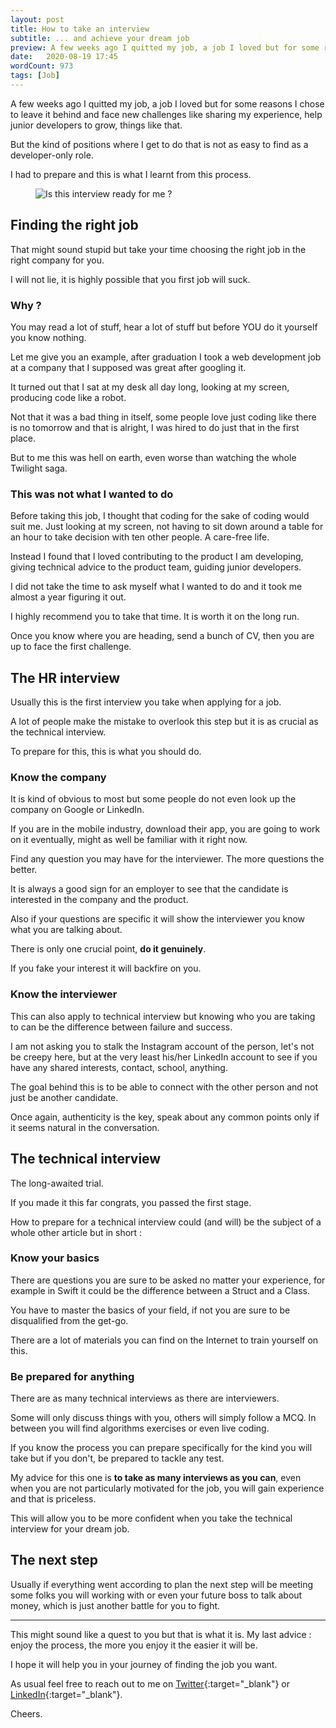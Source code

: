 ```yaml
---
layout: post
title: How to take an interview
subtitle: ... and achieve your dream job
preview: A few weeks ago I quitted my job, a job I loved but for some reasons I chose to leave it behind and face new challenges like sharing my experience, help junior developers to grow, things like that. But the kind of positions where I get to do that is not as easy to find as a developer-only role. I had to prepare and this is what I learnt from this process.
date:   2020-08-19 17:45
wordCount: 973
tags: [Job]
--- 
```


A few weeks ago I quitted my job, a job I loved but for some reasons I chose to leave it behind and face new challenges like sharing my experience, help junior developers to grow, things like that.

But the kind of positions where I get to do that is not as easy to find as a developer-only role.

I had to prepare and this is what I learnt from this process.

<p>
    <figure>
        <img src="{{site.url}}/assets/img/interview.jpg" alt="Is this interview ready for me ?"/>
    </figure>
</p>

## Finding the right job

That might sound stupid but take your time choosing the right job in the right company for you. 

I will not lie, it is highly possible that you first job will suck.

### Why ?

You may read a lot of stuff, hear a lot of stuff but before YOU do it yourself you know nothing.

Let me give you an example, after graduation I took a web development job at a company that I supposed was great after googling it. 

It turned out that I sat at my desk all day long, looking at my screen, producing code like a robot.

Not that it was a bad thing in itself, some people love just coding like there is no tomorrow and that is alright, I was hired to do just that in the first place.

But to me this was hell on earth, even worse than watching the whole Twilight saga.

### This was not what I wanted to do

Before taking this job, I thought that coding for the sake of coding would suit me. Just looking at my screen, not having to sit down around a table for an hour to take decision with ten other people. A care-free life.

Instead I found that I loved contributing to the product I am developing, giving technical advice to the product team, guiding junior developers.

I did not take the time to ask myself what I wanted to do and it took me almost a year figuring it out.

I highly recommend you to take that time. It is worth it on the long run.

Once you know where you are heading, send a bunch of CV, then you are up to face the first challenge.

## The HR interview

Usually this is the first interview you take when applying for a job. 

A lot of people make the mistake to overlook this step but it is as crucial as the technical interview.

To prepare for this, this is what you should do.

### Know the company

It is kind of obvious to most but some people do not even look up the company on Google or LinkedIn.

If you are in the mobile industry, download their app, you are going to work on it eventually, might as well be familiar with it right now.

Find any question you may have for the interviewer. The more questions the better.

It is always a good sign for an employer to see that the candidate is interested in the company and the product.

Also if your questions are specific it will show the interviewer you know what you are talking about.

There is only one crucial point, __do it genuinely__. 

If you fake your interest it will backfire on you.

### Know the interviewer

This can also apply to technical interview but knowing who you are taking to can be the difference between failure and success.

I am not asking you to stalk the Instagram account of the person, let's not be creepy here, but at the very least his/her LinkedIn account to see if you have any shared interests, contact, school, anything.

The goal behind this is to be able to connect with the other person and not just be another candidate.

Once again, authenticity is the key, speak about any common points only if it seems natural in the conversation.

## The technical interview

The long-awaited trial.

If you made it this far congrats, you passed the first stage.

How to prepare for a technical interview could (and will) be the subject of a whole other article but in short :

### Know your basics

There are questions you are sure to be asked no matter your experience, for example in Swift it could be the difference between a Struct and a Class.

You have to master the basics of your field, if not you are sure to be disqualified from the get-go.

There are a lot of materials you can find on the Internet to train yourself on this.

### Be prepared for anything

There are as many technical interviews as there are interviewers.

Some will only discuss things with you, others will simply follow a MCQ. In between you will find algorithms exercises or even live coding.

If you know the process you can prepare specifically for the kind you will take but if you don't, be prepared to tackle any test.

My advice for this one is __to take as many interviews as you can__, even when you are not particularly motivated for the job, you will gain experience and that is priceless.

This will allow you to be more confident when you take the technical interview for your dream job.

## The next step

Usually if everything went according to plan the next step will be meeting some folks you will working with or even your future boss to talk about money, which is just another battle for you to fight.

- - -

This might sound like a quest to you but that is what it is. My last advice : enjoy the process, the more you enjoy it the easier it will be.

I hope it will help you in your journey of finding the job you want.

As usual feel free to reach out to me on [Twitter](https://twitter.com/YoanSmit){:target="_blank"} or [LinkedIn](https://www.linkedin.com/in/yoan-smit/){:target="_blank"}.

Cheers.
